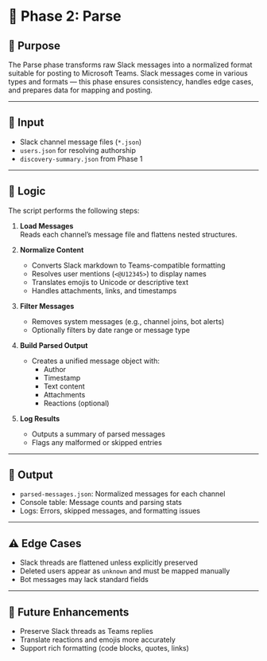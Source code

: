 # 🧹 Phase 2: Parse

## 🎯 Purpose

The Parse phase transforms raw Slack messages into a normalized format suitable for posting to Microsoft Teams. Slack messages come in various types and formats — this phase ensures consistency, handles edge cases, and prepares data for mapping and posting.

---

## 📁 Input

- Slack channel message files (`*.json`)
- `users.json` for resolving authorship
- `discovery-summary.json` from Phase 1

---

## 🧠 Logic

The script performs the following steps:

1. **Load Messages**  
   Reads each channel’s message file and flattens nested structures.

2. **Normalize Content**  
   - Converts Slack markdown to Teams-compatible formatting  
   - Resolves user mentions (`<@U12345>`) to display names  
   - Translates emojis to Unicode or descriptive text  
   - Handles attachments, links, and timestamps

3. **Filter Messages**  
   - Removes system messages (e.g., channel joins, bot alerts)  
   - Optionally filters by date range or message type

4. **Build Parsed Output**  
   - Creates a unified message object with:  
     - Author  
     - Timestamp  
     - Text content  
     - Attachments  
     - Reactions (optional)

5. **Log Results**  
   - Outputs a summary of parsed messages  
   - Flags any malformed or skipped entries

---

## 🧪 Output

- `parsed-messages.json`: Normalized messages for each channel
- Console table: Message counts and parsing stats
- Logs: Errors, skipped messages, and formatting issues

---

## ⚠️ Edge Cases

- Slack threads are flattened unless explicitly preserved
- Deleted users appear as `unknown` and must be mapped manually
- Bot messages may lack standard fields

---

## 🔮 Future Enhancements

- Preserve Slack threads as Teams replies  
- Translate reactions and emojis more accurately  
- Support rich formatting (code blocks, quotes, links)

